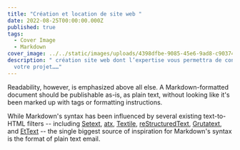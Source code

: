```yaml
---
title: "Création et location de site web "
date: 2022-08-25T00:00:00.000Z
published: true
tags:
  - Cover Image
  - Markdown
cover_image: ../../static/images/uploads/4398dfbe-9085-45e6-9ad8-c903746df3e3.gif
description: " création site web dont l’expertise vous permettra de concrétiser
  votre projet……"
---
```


Readability, however, is emphasized above all else. A Markdown-formatted
document should be publishable as-is, as plain text, without looking
like it's been marked up with tags or formatting instructions. 

While Markdown's syntax has been influenced by several existing text-to-HTML filters -- including [Setext](http://docutils.sourceforge.net/mirror/setext.html), [atx](http://www.aaronsw.com/2002/atx/), [Textile](http://textism.com/tools/textile/), [reStructuredText](http://docutils.sourceforge.net/rst.html),
[Grutatext](http://www.triptico.com/software/grutatxt.html), and [EtText](http://ettext.taint.org/doc/) -- the single biggest source of
inspiration for Markdown's syntax is the format of plain text email.


